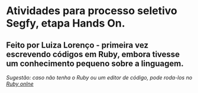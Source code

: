 <h1>Atividades para processo seletivo Segfy, etapa Hands On.</h1>
<h2>Feito por Luiza Lorenço - primeira vez escrevendo códigos em Ruby, embora tivesse um conhecimento pequeno sobre a linguagem.</h2>

<i>Sugestão: caso não tenha o Ruby ou um editor de código, pode roda-los no <a href=https://replit.com/languages/ruby>Ruby onlne</a></i> 